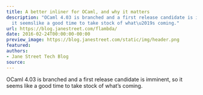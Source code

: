```yaml
---
title: A better inliner for OCaml, and why it matters
description: "OCaml 4.03 is branched and a first release candidate is imminent, so
  it seemslike a good time to take stock of what\u2019s coming."
url: https://blog.janestreet.com/flambda/
date: 2016-02-24T00:00:00-00:00
preview_image: https://blog.janestreet.com/static/img/header.png
featured:
authors:
- Jane Street Tech Blog
source:
---
```


<p>OCaml 4.03 is branched and a first release candidate is imminent, so it seems
like a good time to take stock of what&rsquo;s coming.</p>


